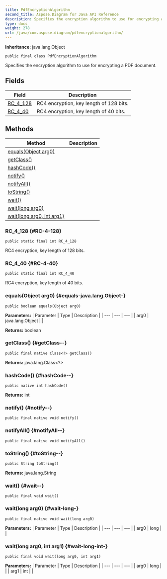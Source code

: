 ```yaml
---
title: PdfEncryptionAlgorithm
second_title: Aspose.Diagram for Java API Reference
description: Specifies the encryption algorithm to use for encrypting a PDF document.
type: docs
weight: 278
url: /java/com.aspose.diagram/pdfencryptionalgorithm/
---
```


**Inheritance:**
java.lang.Object
```
public final class PdfEncryptionAlgorithm
```

Specifies the encryption algorithm to use for encrypting a PDF document.
## Fields

| Field | Description |
| --- | --- |
| [RC_4_128](#RC-4-128) | RC4 encryption, key length of 128 bits. |
| [RC_4_40](#RC-4-40) | RC4 encryption, key length of 40 bits. |
## Methods

| Method | Description |
| --- | --- |
| [equals(Object arg0)](#equals-java.lang.Object-) |  |
| [getClass()](#getClass--) |  |
| [hashCode()](#hashCode--) |  |
| [notify()](#notify--) |  |
| [notifyAll()](#notifyAll--) |  |
| [toString()](#toString--) |  |
| [wait()](#wait--) |  |
| [wait(long arg0)](#wait-long-) |  |
| [wait(long arg0, int arg1)](#wait-long-int-) |  |
### RC_4_128 {#RC-4-128}
```
public static final int RC_4_128
```


RC4 encryption, key length of 128 bits.

### RC_4_40 {#RC-4-40}
```
public static final int RC_4_40
```


RC4 encryption, key length of 40 bits.

### equals(Object arg0) {#equals-java.lang.Object-}
```
public boolean equals(Object arg0)
```




**Parameters:**
| Parameter | Type | Description |
| --- | --- | --- |
| arg0 | java.lang.Object |  |

**Returns:**
boolean
### getClass() {#getClass--}
```
public final native Class<?> getClass()
```




**Returns:**
java.lang.Class<?>
### hashCode() {#hashCode--}
```
public native int hashCode()
```




**Returns:**
int
### notify() {#notify--}
```
public final native void notify()
```




### notifyAll() {#notifyAll--}
```
public final native void notifyAll()
```




### toString() {#toString--}
```
public String toString()
```




**Returns:**
java.lang.String
### wait() {#wait--}
```
public final void wait()
```




### wait(long arg0) {#wait-long-}
```
public final native void wait(long arg0)
```




**Parameters:**
| Parameter | Type | Description |
| --- | --- | --- |
| arg0 | long |  |

### wait(long arg0, int arg1) {#wait-long-int-}
```
public final void wait(long arg0, int arg1)
```




**Parameters:**
| Parameter | Type | Description |
| --- | --- | --- |
| arg0 | long |  |
| arg1 | int |  |

